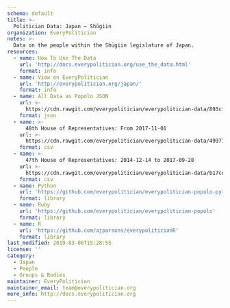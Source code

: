 ```yaml
---
schema: default
title: >-
  Politician Data: Japan — Shūgiin
organization: EveryPolitician
notes: >-
  Data on the people within the Shūgiin legislature of Japan.
resources:
  - name: How To Use The Data
    url: 'http://docs.everypolitician.org/use_the_data.html'
    format: info
  - name: View on EveryPolitician
    url: 'http://everypolitician.org/japan/'
    format: info
  - name: All Data as Popolo JSON
    url: >-
      https://cdn.rawgit.com/everypolitician/everypolitician-data/893cfb20a498e3a41f5035d2c377f8a7b02e3893/data/Japan/House_of_Representatives/ep-popolo-v1.0.json
    format: json
  - name: >-
      48th House of Representatives: From 2017-11-01
    url: >-
      https://cdn.rawgit.com/everypolitician/everypolitician-data/4997157b33f4f09b9480b278a32c64a18ee029e4/data/Japan/House_of_Representatives/term-48.csv
    format: csv
  - name: >-
      47th House of Representatives: 2014-12-14 to 2017-09-28
    url: >-
      https://cdn.rawgit.com/everypolitician/everypolitician-data/b17ce23ad779441b74640fe5b0a908cb5439415f/data/Japan/House_of_Representatives/term-47.csv
    format: csv
  - name: Python
    url: 'https://github.com/everypolitician/everypolitician-popolo-python'
    format: library
  - name: Ruby
    url: 'https://github.com/everypolitician/everypolitician-popolo'
    format: library
  - name: R
    url: 'https://github.com/ajparsons/everypoliticianR'
    format: library
last_modified: 2019-03-06T15:28:55
license: ''
category:
  - Japan
  - People
  - Groups & Bodies
maintainer: EveryPolitician
maintainer_email: team@everypolitician.org
more_info: http://docs.everypolitician.org
---
```


